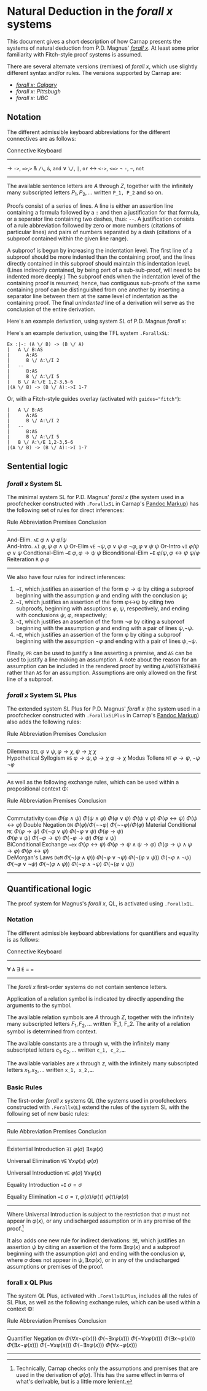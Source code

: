 # Natural Deduction in the *forall x* systems

This document gives a short description of how Carnap presents the
systems of natural deduction from P.D. Magnus' [*forall
x*](https://www.fecundity.com/logic/). At least some prior familiarity
with Fitch-style proof systems is assumed.

There are several alternate versions (remixes) of *forall x*, which
use slightly different syntax and/or rules. The versions supported by
Carnap are:

- [*forall x: Calgary*](forallx-yyc.md)
- *forall x: Pittsbugh*
- *forall x: UBC*

## Notation

The different admissible keyboard abbreviations for the different connectives
are as follows:

<div class="table">

Connective Keyboard 
---------- ----------
→          `->`, `=>`,`>`
&          `/\`, `&`, `and`
∨          `\/`, `|`, `or`
↔          `<->`, `<=>`
¬          `-`, `~`, `not`
---------- ----------

</div>

The available sentence letters are $A$ through $Z$, together with the
infinitely many subscripted letters $P_1, P_2,\ldots$ written `P_1, P_2` and so
on.

Proofs consist of a series of lines. A line is either an assertion line
containing a formula followed by a `:` and then a justification for that
formula, or a separator line containing two dashes, thus: `--`. A
justification consists of a rule abbreviation followed by zero or more numbers
(citations of particular lines) and pairs of numbers separated by a dash
(citations of a subproof contained within the given line range).

A subproof is begun by increasing the indentation level. The first line of a
subproof should be more indented than the containing proof, and the lines
directly contained in this subproof should maintain this indentation level.
(Lines indirectly contained, by being part of a sub-sub-proof, will need to be
indented more deeply.) The subproof ends when the indentation level of the
containing proof is resumed; hence, two contiguous sub-proofs of the same
containing proof can be distinguished from one another by inserting a separator
line between them at the same level of indentation as the containing proof. The
final *unindented* line of a derivation will serve as the conclusion of the
entire derivation.

Here's an example derivation, using system SL of P.D. Magnus *forall x*:

Here's an example derivation, using the TFL system `.ForallxSL`:

```{.ProofChecker .ForallxSL options="render resize fonts" init="now"}
Ex :|-: (A \/ B) -> (B \/ A)
|   A \/ B:AS
|      A:AS
|      B \/ A:\/I 2
|   --
|      B:AS
|      B \/ A:\/I 5
|   B \/ A:\/E 1,2-3,5-6
|(A \/ B) -> (B \/ A):->I 1-7
```

Or, with a Fitch-style guides overlay (activated with `guides="fitch"`):

```{.Playground .ForallxSL options="render resize fonts render" guides="fitch" init="now"}
|   A \/ B:AS
|      A:AS
|      B \/ A:\/I 2
|   --
|      B:AS
|      B \/ A:\/I 5
|   B \/ A:\/E 1,2-3,5-6
|(A \/ B) -> (B \/ A):->I 1-7
```

## Sentential logic

### *forall x* System SL

The minimal system SL for P.D. Magnus' *forall x* (the system used in
a proofchecker constructed with `.ForallxSL` in Carnap's [Pandoc
Markup](pandoc.md)) has the following set of rules for direct
inferences:

<div class="table">

Rule                   Abbreviation Premises      Conclusion
---------------------- ------------ ------------- -----------
And-Elim.              `∧E`         $φ∧ψ$         $φ/ψ$        
And-Intro.             `∧I`         $φ,ψ$         $φ∧ψ$
Or-Elim                `∨E`         $¬ψ, φ∨ψ$     $φ$
                                    $¬φ, φ∨ψ$     $ψ$
Or-Intro               `∨I`         $φ/ψ$         $φ∨ψ$
Condtional-Elim        `→E`         $φ,φ→ψ$       $ψ$
Biconditional-Elim     `↔E`         $φ/ψ, φ↔ψ$    $ψ/φ$
Reiteration            `R`          $φ$           $φ$
---------------------- ------------ ------------- -----------

</div>

We also have four rules for indirect inferences:

1. `→I`, which justifies an assertion of the form $φ→ψ$ by citing a subproof
   beginning with the assumption $φ$ and ending with the conclusion $ψ$; 
2. `↔I`, which justifies an assertion of the form φ↔ψ by citing two subproofs,
   beginning with assuptions $φ$, $ψ$, respectively, and ending with
   conclusions  $ψ$, $φ$, respectively;
3. `¬I`, which justifies an assertion of the form $¬φ$ by citing a subproof
   beginning with the assumption $φ$ and ending with a pair of lines $ψ$,$¬ψ$.
3. `¬E`, which justifies an assertion of the form φ by citing a subproof
   beginning with the assumption $¬φ$ and ending with a pair of lines $ψ$,$¬ψ$.

Finally, `PR` can be used to justify a line asserting a premise, and `AS` can
be used to justify a line making an assumption. A note about the reason for an
assumption can be included in the rendered proof by writing `A/NOTETEXTHERE`
rather than `AS` for an assumption. Assumptions are only allowed on the first
line of a subproof.

### *forall x* System SL Plus

The extended system SL Plus for P.D. Magnus' *forall x* (the system used in a
proofchecker constructed with `.ForallxSLPlus` in Carnap's [Pandoc
Markup](pandoc.md)) also adds the
following rules:

<div class="table">

Rule                   Abbreviation Premises      Conclusion
---------------------- ------------ ------------- -----------
Dilemma                `DIL`        $φ∨ψ,φ→χ,ψ→χ$ $χ$        
Hypothetical Syllogism `HS`         $φ→ψ, ψ→χ$    $φ→χ$
Modus Tollens          `MT`         $φ→ψ,¬ψ$      $¬φ$
---------------------- ------------ ------------- -----------

As well as the following exchange rules, which can be used within a
propositional context Φ:

Rule                   Abbreviation Premises      Conclusion
---------------------- ------------ ------------- -----------
Commutativity          `Comm`       $Φ(φ∧ψ)$      $Φ(ψ∧φ)$
                                    $Φ(φ∨ψ)$      $Φ(ψ∨φ)$
                                    $Φ(φ↔ψ)$      $Φ(ψ↔φ)$
Double Negation        `DN`         $Φ(φ)/Φ(¬¬φ)$ $Φ(¬¬φ)/Φ(φ)$
Material Conditional   `MC`         $Φ(φ→ψ)$      $Φ(¬φ∨ψ)$
                                    $Φ(¬φ∨ψ)$     $Φ(φ→ψ)$      
                                    $Φ(φ∨ψ)$      $Φ(¬φ→ψ)$
                                    $Φ(¬φ→ψ)$     $Φ(φ∨ψ)$      
BiConditional Exchange `↔ex`        $Φ(φ↔ψ)$      $Φ(φ→ψ∧ψ→φ)$
                                    $Φ(φ→ψ∧ψ→φ)$  $Φ(φ↔ψ)$      
DeMorgan's Laws        `DeM`        $Φ(¬(φ∧ψ))$   $Φ(¬φ∨¬ψ)$
                                    $Φ(¬(φ∨ψ))$   $Φ(¬φ∧¬ψ)$
                                    $Φ(¬φ∨¬ψ)$    $Φ(¬(φ∧ψ))$
                                    $Φ(¬φ∧¬ψ)$    $Φ(¬(φ∨ψ))$   
---------------------- ------------ ------------- -----------

</div>

## Quantificational logic

The proof system for Magnus's *forall x*, QL, is activated using `.ForallxQL`.

### Notation

The different admissible keyboard abbreviations for quantifiers and equality is
as follows:

<div class="table">

Connective Keyboard 
---------- ----------
∀          `A`
∃          `E`
=          `=`
---------- ----------

</div>


The *forall x* first-order systems do not contain sentence letters.

Application of a relation symbol is indicated by directly appending the arguments to the symbol.

The available relation symbols are $A$ through $Z$, together with the infinitely
many subscripted letters $F_1, F_2, \ldots$ written `F_1, F_2. The arity of a relation
symbol is determined from context.

The available constants are a through w, with the infinitely many subscripted
letters $c_1, c_2, \ldots$ written `c_1, c_2,…`.

The available variables are $x$ through $z$, with the infinitely many
subscripted letters $x_1, x_2,\dots$ written `x_1, x_2,…`.

### Basic Rules

The first-order *forall x* systems QL (the systems used in proofcheckers
constructed with `.ForallxQL`) extend the rules of
the system SL with the following set of new basic rules:

<div class="table">

--------------------------------------------------------------------------
Rule                        Abbreviation Premises           Conclusion
--------------------------- ------------ ------------------ --------------
Existential Introduction    `∃I`         $φ(σ)$             $∃xφ(x)$

Universal  Elimination      `∀E`         $∀xφ(x)$           $φ(σ)$

Universal  Introduction     `∀E`         $φ(σ)$             $∀xφ(x)$

Equality Introduction       `=I`                            $σ=σ$

Equality Elimination        `=E`         $σ=τ,φ(σ)/φ(τ)$    $φ(τ)/φ(σ)$

--------------------------------------------------------------------------

</div>


Where Universal Introduction is subject to the restriction that $σ$ must not
appear in $φ(x)$, or any undischarged assumption or in any premise of the
proof.[^1]

[^1]: Technically, Carnap checks only the assumptions and premises that are
used in the derivation of $φ(σ)$. This has the same effect in terms of what's
derivable, but is a little more lenient.

It also adds one new rule for indirect derivations: `∃E`, which justifies an
assertion $ψ$ by citing an assertion of the form $∃xφ(x)$ and a subproof
beginning with the assumption $φ(σ)$ and ending with the conclusion $ψ$, where
$σ$ does not appear in $ψ, ∃xφ(x)$, or in any of the undischarged assumptions
or premises of the proof.

### forall x QL Plus

The system QL Plus, activated with `.ForallxQLPlus`, includes all the
rules of SL Plus, as well as the following exchange rules, which can
be used within a context Φ:

Rule                   Abbreviation Premises       Conclusion
---------------------- ------------ -------------- --------------
Quantifier Negation    `QN`         $Φ(∀x¬φ(x)))$  $Φ(¬∃xφ(x)))$
                                    $Φ(¬∀xφ(x)))$  $Φ(∃x¬φ(x)))$
                                    $Φ(∃x¬φ(x)))$  $Φ(¬∀xφ(x)))$
                                    $Φ(¬∃xφ(x)))$  $Φ(∀x¬φ(x)))$
---------------------- ------------ -------------- --------------
